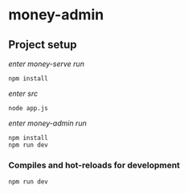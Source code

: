 # money-admin

## Project setup

*enter money-serve run* 

```
npm install
```

*enter src*

```
node app.js
```

*enter money-admin run*

```
npm install
npm run dev
```

### Compiles and hot-reloads for development

```
npm run dev
```


